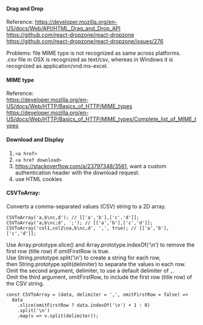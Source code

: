 #### Drag and Drop

Reference: 
https://developer.mozilla.org/en-US/docs/Web/API/HTML_Drag_and_Drop_API  
https://github.com/react-dropzone/react-dropzone  
https://github.com/react-dropzone/react-dropzone/issues/276  


Problems:
file MIME type is not recognized as same across platforms.  
.csv file in OSX is recognized as text/csv, whereas in Windows it is recognized as application/vnd.ms-excel.

#### MIME type
Reference:  
https://developer.mozilla.org/en-US/docs/Web/HTTP/Basics_of_HTTP/MIME_types  
https://developer.mozilla.org/en-US/docs/Web/HTTP/Basics_of_HTTP/MIME_types/Complete_list_of_MIME_types  


#### Download and Display
1) `<a href>`
2) `<a href download>`
3) https://stackoverflow.com/a/23797348/3561, want a custom authentication header with the download request.
4) use HTML cookies 


#### CSVToArray:

Converts a comma-separated values (CSV) string to a 2D array.
```
CSVToArray('a,b\nc,d'); // [['a','b'],['c','d']];
CSVToArray('a;b\nc;d', ';'); // [['a','b'],['c','d']];
CSVToArray('col1,col2\na,b\nc,d', ',', true); // [['a','b'],['c','d']];
```

Use Array.prototype.slice() and Array.prototype.indexOf('\n') to remove the first row (title row) if omitFirstRow is true.  
Use String.prototype.split('\n') to create a string for each row,  
then String.prototype.split(delimiter) to separate the values in each row.  
Omit the second argument, delimiter, to use a default delimiter of `,`.  
Omit the third argument, omitFirstRow, to include the first row (title row) of the CSV string.  


```
const CSVToArray = (data, delimiter = ',', omitFirstRow = false) =>
  data
    .slice(omitFirstRow ? data.indexOf('\n') + 1 : 0)
    .split('\n')
    .map(v => v.split(delimiter));
```
